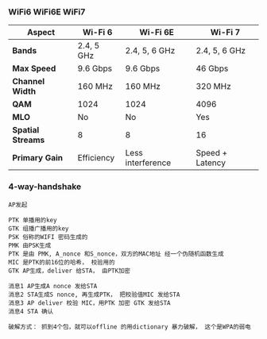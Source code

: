 ### WiFi6 WiFi6E WiFi7
| **Aspect**           | **Wi-Fi 6**    | **Wi-Fi 6E**   | **Wi-Fi 7**    |
|-----------------------|----------------|----------------|----------------|
| **Bands**            | 2.4, 5 GHz     | 2.4, 5, 6 GHz  | 2.4, 5, 6 GHz  |
| **Max Speed**        | 9.6 Gbps       | 9.6 Gbps       | 46 Gbps        |
| **Channel Width**    | 160 MHz        | 160 MHz        | 320 MHz        |
| **QAM**              | 1024           | 1024           | 4096           |
| **MLO**              | No             | No             | Yes            |
| **Spatial Streams**  | 8              | 8              | 16             |
| **Primary Gain**     | Efficiency     | Less interference | Speed + Latency |

### 4-way-handshake
```
AP发起

PTK 单播用的key
GTK 组播广播用的key
PSK 俗称的WIFI 密码生成的
PMK 由PSK生成
PTK 是由 PMK, A_nonce 和S_nonce，双方的MAC地址 经一个伪随机函数生成
MIC 是PTK的前16位的哈希， 校验用的
GTK AP生成，deliver 给STA， 由PTK加密

消息1 AP生成A nonce 发给STA
消息2 STA生成S nonce, 再生成PTK， 把校验值MIC 发给STA
消息3 AP deliver 校验 MIC，用PTK 加密 GTK 发给STA
消息4 STA 确认

破解方式： 抓到4个包，就可以offline 的用dictionary 暴力破解， 这个是WPA的弱电
```
